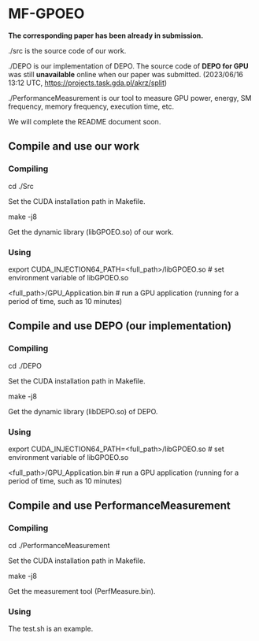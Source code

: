 # MF-GPOEO

**The corresponding paper has been already in submission.**

./src is the source code of our work.

./DEPO is our implementation of DEPO. The source code of **DEPO for GPU** was still **unavailable** online when our paper was submitted. (2023/06/16 13:12 UTC, https://projects.task.gda.pl/akrz/split)

./PerformanceMeasurement is our tool to measure GPU power, energy, SM frequency, memory frequency, execution time, etc.

We will complete the README document soon.

## Compile and use our work

### Compiling
cd ./Src

Set the CUDA installation path in Makefile.

make -j8

Get the dynamic library (libGPOEO.so) of our work.

### Using
export CUDA_INJECTION64_PATH=<full_path>/libGPOEO.so # set environment variable of libGPOEO.so

<full_path>/GPU_Application.bin # run a GPU application (running for a period of time, such as 10 minutes)



## Compile and use DEPO (our implementation)

### Compiling
cd ./DEPO

Set the CUDA installation path in Makefile.

make -j8

Get the dynamic library (libDEPO.so) of DEPO.

### Using
export CUDA_INJECTION64_PATH=<full_path>/libGPOEO.so # set environment variable of libGPOEO.so

<full_path>/GPU_Application.bin # run a GPU application (running for a period of time, such as 10 minutes)

## Compile and use PerformanceMeasurement

### Compiling
cd ./PerformanceMeasurement

Set the CUDA installation path in Makefile.

make -j8

Get the measurement tool (PerfMeasure.bin).

### Using
The test.sh is an example.